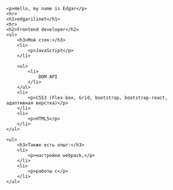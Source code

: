     <p>Hello, my name is Edgar</p>
    <hr>
    <h1>edgarilinet</h1>
    <hr>
    <h2>Frontend developer</h2>
    <ul>
        <h3>Мой стек:</h3>
        <li>
            <p>JavaScript</p>
        </li>

        <ul>
            <li>
                DOM API
            </li>
        </ul>
        <li>
            <p>CSS3 (Flex-box, Grid, bootstrap, bootstrap-react, адаптивная верстка)</p>
        </li>
        <li>
            <p>HTML5</p>
        </li>
    </ul>

    <ul>
        <h3>Также есть опыт:</h3>
        <li>
            <p>настройки webpack,</p>
        </li>
        <li>
            <p>работы с</p>
        </li>
    </ul>

